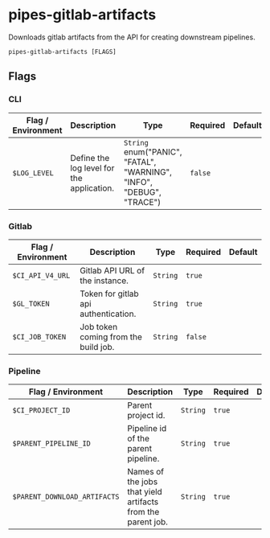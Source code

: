 # pipes-gitlab-artifacts

Downloads gitlab artifacts from the API for creating downstream pipelines.

`pipes-gitlab-artifacts [FLAGS]`

## Flags

### CLI

| Flag / Environment |  Description   |  Type    | Required | Default |
|---------------- | --------------- | --------------- |  --------------- |  --------------- |
| `$LOG_LEVEL` | Define the log level for the application.  | `String`<br/>enum(&#34;PANIC&#34;, &#34;FATAL&#34;, &#34;WARNING&#34;, &#34;INFO&#34;, &#34;DEBUG&#34;, &#34;TRACE&#34;) | `false` |  |

### Gitlab

| Flag / Environment |  Description   |  Type    | Required | Default |
|---------------- | --------------- | --------------- |  --------------- |  --------------- |
| `$CI_API_V4_URL` | Gitlab API URL of the instance. | `String` | `true` |  |
| `$GL_TOKEN` | Token for gitlab api authentication. | `String` | `true` |  |
| `$CI_JOB_TOKEN` | Job token coming from the build job. | `String` | `false` |  |

### Pipeline

| Flag / Environment |  Description   |  Type    | Required | Default |
|---------------- | --------------- | --------------- |  --------------- |  --------------- |
| `$CI_PROJECT_ID` | Parent project id. | `String` | `true` |  |
| `$PARENT_PIPELINE_ID` | Pipeline id of the parent pipeline. | `String` | `true` |  |
| `$PARENT_DOWNLOAD_ARTIFACTS` | Names of the jobs that yield artifacts from the parent job. | `String` | `true` |  |
